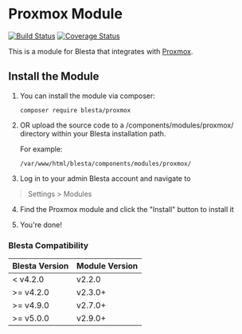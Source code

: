 # Proxmox Module

[![Build Status](https://travis-ci.org/blesta/module-proxmox.svg?branch=master)](https://travis-ci.org/blesta/module-proxmox) [![Coverage Status](https://coveralls.io/repos/github/blesta/module-proxmox/badge.svg?branch=master)](https://coveralls.io/github/blesta/module-proxmox?branch=master)

This is a module for Blesta that integrates with [Proxmox](https://pve.proxmox.com/wiki/Main_Page).

## Install the Module

1. You can install the module via composer:

    ```
    composer require blesta/proxmox
    ```

2. OR upload the source code to a /components/modules/proxmox/ directory within
your Blesta installation path.

    For example:

    ```
    /var/www/html/blesta/components/modules/proxmox/
    ```

3. Log in to your admin Blesta account and navigate to
> Settings > Modules

4. Find the Proxmox module and click the "Install" button to install it

5. You're done!

### Blesta Compatibility

|Blesta Version|Module Version|
|--------------|--------------|
|< v4.2.0|v2.2.0|
|>= v4.2.0|v2.3.0+|
|>= v4.9.0|v2.7.0+|
|>= v5.0.0|v2.9.0+|
